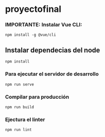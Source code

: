 # proyectofinal

### IMPORTANTE: Instalar Vue CLI:

```
npm install -g @vue/cli
```

## Instalar dependecias del node 
```
npm install
```

### Para ejecutar el servidor de desarrollo
```
npm run serve
```

### Compilar para producción
```
npm run build
```

### Ejectura el linter
```
npm run lint
```
